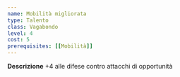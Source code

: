 ```yaml
---
name: Mobilità migliorata
type: Talento
class: Vagabondo
level: 4
cost: 5
prerequisites: [[Mobilità]]
---
```


**Descrizione**
+4 alle difese contro attacchi di opportunità